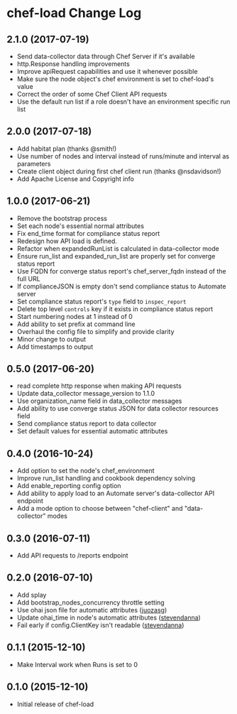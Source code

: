 # chef-load Change Log

## 2.1.0 (2017-07-19)

* Send data-collector data through Chef Server if it's available
* http.Response handling improvements
* Improve apiRequest capabilities and use it whenever possible
* Make sure the node object's chef environment is set to chef-load's value
* Correct the order of some Chef Client API requests
* Use the default run list if a role doesn't have an environment specific run list

## 2.0.0 (2017-07-18)

* Add habitat plan (thanks @smith!)
* Use number of nodes and interval instead of runs/minute and interval as parameters
* Create client object during first chef client run (thanks @nsdavidson!)
* Add Apache License and Copyright info

## 1.0.0 (2017-06-21)

* Remove the bootstrap process
* Set each node's essential normal attributes
* Fix end_time format for compliance status report
* Redesign how API load is defined.
* Refactor when expandedRunList is calculated in data-collector mode
* Ensure run_list and expanded_run_list are properly set for converge status report
* Use FQDN for converge status report's chef_server_fqdn instead of the full URL
* If complianceJSON is empty don't send compliance status to Automate server
* Set compliance status report's `type` field to `inspec_report`
* Delete top level `controls` key if it exists in compliance status report
* Start numbering nodes at 1 instead of 0
* Add ability to set prefix at command line
* Overhaul the config file to simplify and provide clarity
* Minor change to output
* Add timestamps to output

## 0.5.0 (2017-06-20)

* read complete http response when making API requests
* Update data_collector message_version to 1.1.0
* Use organization_name field in data_collector messages
* Add ability to use converge status JSON for data collector resources field
* Send compliance status report to data collector
* Set default values for essential automatic attributes

## 0.4.0 (2016-10-24)

* Add option to set the node's chef_environment
* Improve run_list handling and cookbook dependency solving
* Add enable_reporting config option
* Add ability to apply load to an Automate server's data-collector API endpoint
* Add a mode option to choose between "chef-client" and "data-collector" modes

## 0.3.0 (2016-07-11)

* Add API requests to /reports endpoint

## 0.2.0 (2016-07-10)

* Add splay
* Add bootstrap_nodes_concurrency throttle setting
* Use ohai json file for automatic attributes ([juozasg](https://github.com/juozasg))
* Update ohai_time in node's automatic attributes ([stevendanna](https://github.com/stevendanna))
* Fail early if config.ClientKey isn't readable ([stevendanna](https://github.com/stevendanna))

## 0.1.1 (2015-12-10)

* Make Interval work when Runs is set to 0

## 0.1.0 (2015-12-10)

* Initial release of chef-load
